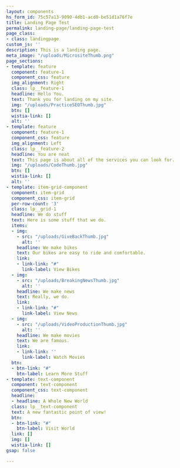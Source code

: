 ```yaml
---
layout: components
hs_form_id: 75c57a13-9090-4db1-acd0-be51d1a76f7e
title: Landing Page Test
permalink: landing-page/landing-page-test
page_class:
- class: landingpage
custom_js: ''
description: This is a landing page.
meta_image: "/uploads/MicrositeThumb.png"
page_sections:
- template: feature
  component: feature-1
  component_css: feature
  img_alignment: Right
  class: lp__feature-1
  headline: Hello You.
  text: Thank you for landing on my site.
  img: "/uploads/PracticeSEOThumb.jpg"
  btn: []
  wistia-link: []
  alt: ''
- template: feature
  component: feature-1
  component_css: feature
  img_alignment: Left
  class: lp__feature-2
  headline: You are neat
  text: This page is about all of the services you can look for.
  img: "/uploads/CodeThumb.jpg"
  btn: []
  wistia-link: []
  alt: ''
- template: item-grid-component
  component: item-grid
  component_css: item-grid
  per-row-count: '3'
  class: lp__grid-1
  headline: We do stuff
  text: Here is some stuff that we do.
  items:
  - img:
    - src: "/uploads/GiveBackThumb.jpg"
      alt: ''
    headline: We make bikes
    text: Our bikes are easy to ride and comfortable.
    link:
    - link-link: "#"
      link-label: View Bikes
  - img:
    - src: "/uploads/BreakingNewsThumb.jpg"
      alt: ''
    headline: We make news
    text: Really, we do.
    link:
    - link-link: "#"
      link-label: View News
  - img:
    - src: "/uploads/VideoProductionThumb.jpg"
      alt: ''
    headline: We make movies
    text: We are famous.
    link:
    - link-link: ''
      link-label: Watch Movies
  btn:
  - btn-link: "#"
    btn-label: Learn More Stuff
- template: text-component
  component: text-component
  component_css: text-component
  headline:
  - headline: A Whole New World
  class: lp__text-component
  text: A new fantastic point of view!
  btn:
  - btn-link: "#"
    btn-label: Visit World
  link: []
  img: []
  wistia-link: []
gsap: false

---
```

